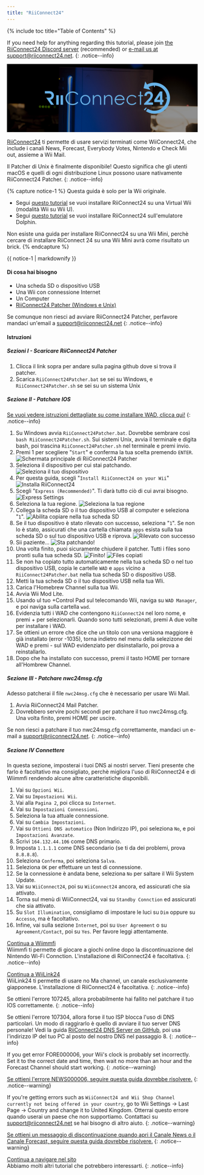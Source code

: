 ```yaml
---
title: "RiiConnect24"
---
```


{% include toc title="Table of Contents" %}

If you need help for anything regarding this tutorial, please join [the RiiConnect24 Discord server](https://discord.gg/rc24) (recommended) or [e-mail us at support@riiconnect24.net](mailto:support@riiconnect24.net).
{: .notice--info}

![RiiConnect24 Logo](/images/WiiRC24Logo.jpg)

[RiiConnect24](https://rc24.xyz/) ti permette di usare servizi terminati come WiiConnect24, che include i canali News, Forecast, Everybody Votes, Nintendo e Check Mii out, assieme a Wii Mail.

Il Patcher di Unix è finalmente disponibile! Questo significa che gli utenti macOS e quelli di ogni distribuzione Linux possono usare nativamente RiiConnect24 Patcher.
{: .notice--info}

{% capture notice-1 %}
Questa guida è solo per la Wii originale.

- Segui [questo tutorial](riiconnect24-vwii) se vuoi installare RiiConnect24 su una Virtual Wii (modalità Wii su Wii U).
- Segui [questo tutorial](riiconnect24-dolphin) se vuoi installare RiiConnect24 sull'emulatore Dolphin.

Non esiste una guida per installare RiiConnect24 su una Wii Mini, perchè cercare di installare RiiConnect 24 su una Wii Mini avrà come risultato un brick.
{% endcapture %}

<div class="notice--warning">{{ notice-1 | markdownify }}</div>

#### Di cosa hai bisogno

* Una scheda SD o dispositivo USB
* Una Wii con connessione Internet
* Un Computer
* [RiiConnect24 Patcher (Windows e Unix)](https://github.com/RiiConnect24/RiiConnect24-Patcher/releases)

Se comunque non riesci ad avviare RiiConnect24 Patcher, perfavore mandaci un'email a support@riiconnect24.net
{: .notice--info}

#### Istruzioni

##### Sezioni I - Scaricare RiiConnect24 Patcher

1. Clicca il link sopra per andare sulla pagina github dove si trova il patcher.
2. Scarica `RiiConnect24Patcher.bat` se sei su Windows, e `RiiConnect24Patcher.sh` se sei su un sistema Unix

##### Sezione II - Patchare IOS

[Se vuoi vedere istruzioni dettagliate su come installare WAD, clicca qui!](wiimodlite)
{: .notice--info}

1. Su Windows avvia `RiiConnect24Patcher.bat`. Dovrebbe sembrare così `bash RiiConnect24Patcher.sh`. Sui sistemi Unix, avvia il terminale e digita bash, poi trascina `RiiConnect24Patcher.sh` nel terminale e premi invio.
2. Premi 1 per scegliere "`Start`" e conferma la tua scelta premendo `ENTER`. ![Schermata principale di RiiConnect24 Patcher](/images/RC24_Patcher/1.PNG)
3. Seleziona il dispositivo per cui stai patchando. ![Seleziona il tuo dispositivo](/images/RC24_Patcher/2.PNG)
4. Per questa guida, scegli "`Install RiiConnect24 on your Wii`" ![Installa RiiConnect24](/images/RC24_Patcher/3.PNG)
5. Scegli "`Express (Recommended)`". Ti darà tutto ciò di cui avrai bisogno. ![Express Settings](/images/RC24_Patcher/4.PNG)
6. Seleziona la tua regione. ![Seleziona la tua regione](/images/RC24_Patcher/5.PNG)
7. Collega la scheda SD o il tuo dispositivo USB al computer e seleziona "`1`". ![Abilita copiare nella tua scheda SD](/images/RC24_Patcher/6.PNG)
8. Se il tuo dispositivo è stato rilevato con successo, seleziona "`1`". Se non lo è stato, assicurati che una cartella chiamata `apps` esista sulla tua scheda SD o sul tuo dispositivo USB e riprova. ![Rilevato con successo](/images/RC24_Patcher/7.PNG)
9. Sii paziente... ![Sta patchando!](/images/RC24_Patcher/8.PNG)
10. Una volta finito, puoi sicuramente chiudere il patcher. Tutti i files sono pronti sulla tua scheda SD. ![Finito!](/images/RC24_Patcher/9.PNG) ![Files copiati](/images/RC24_Patcher/10.PNG)
11. Se non ha copiato tutto automaticamente nella tua scheda SD o nel tuo dispositivo USB, copia le cartelle `WAD` e `apps` vicino a `RiiConnect24Patcher.bat` nella tua scheda SD o dispositivo USB.
12. Metti la tua scheda SD o il tuo dispositivo USB nella tua WIi.
13. Carica l'Homebrew Channel sulla tua Wii.
14. Avvia Wii Mod Lite.
15. Usando ul tuo +Control Pad sul telecomando Wii, naviga su `WAD Manager`, e poi naviga sulla cartella `wad`.
16. Evidenzia tutti i WAD che contengono `RiiConnect24` nel loro nome, e premi + per selezionarli. Quando sono tutti selezionati, premi A due volte per installare i WAD.
17. Se ottieni un errore che dice che un titolo con una versiona maggiore è già installato (error -1035), torna indietro nel menu della selezizone dei WAD e premi - sul WAD evidenziato per disinstallarlo, poi prova a reinstallarlo.
18. Dopo che ha installato con successo, premi il tasto HOME per tornare all'Hombrew Channel.

##### Sezione III - Patchare nwc24msg.cfg

Adesso patcherai il file `nwc24msg.cfg` che è necessario per usare Wii Mail.

1. Avvia RiiConnect24 Mail Patcher.
2. Dovrebbero servire pochi secondi per patchare il tuo nwc24msg.cfg. Una volta finito, premi HOME per uscire.

Se non riesci a patchare il tuo nwc24msg.cfg correttamente, mandaci un e-mail a [support@riiconnect24.net](mailto:support@riiconnect24.net).
{: .notice--info}

##### Sezione IV Connettere

In questa sezione, imposterai i tuoi DNS ai nostri server. Tieni presente che farlo è facoltativo ma consigliato, perchè migliora l'uso di RiiConnect24 e di Wiimmfi rendendo alcune altre caratteristiche disponibili.

1. Vai su `Opzioni Wii`.
2. Vai su `Impostazioni Wii`.
3. Vai alla `Pagina 2`, poi clicca su `Internet`.
4. Vai su `Impostazioni Connessioni`.
5. Seleziona la tua attuale connessione.
6. Vai su `Cambia Impostazioni`.
7. Vai su `Ottieni DNS automatico` (Non Indirizzo IP), poi seleziona `No`, e poi `Impostazioni Avanzate`.
8. Scrivi `164.132.44.106` come DNS primario.
9. Imposta `1.1.1.1` come DNS secondario (se ti da dei problemi, prova `8.8.8.8`).
10. Seleziona `Conferma`, poi seleziona `Salva`.
11. Seleziona `OK` per effettuare un test di connessione.
12. Se la connessione è andata bene, seleziona `No` per saltare il Wii System Update.
13. Vai su `WiiConnect24`, poi su `WiiConnect24` ancora, ed assicurati che sia attivato.
14. Torna sul menù di WiiConnect24, vai su `Standby Connction` ed assicurati che sia attivato.
15. Su `Slot Illumination`, consigliamo di impostare le luci su `Dim` oppure su `Accesso`, ma è facoltativo.
16. Infine, vai sulla sezione `Internet`, poi su `User Agreement` o su `Agreement/Contact`, poi su `Yes`. Per favore leggi attentamente.


[Continua a Wiimmfi](wiimmfi)<br> Wiimmfi ti permette di giocare a giochi online dopo la discontinuazione del Nintendo Wi-Fi Connction. L'installazione di RiiConnect24 è facoltativa.
{: .notice--info}

[Continua a WiiLink24](wiilink24)<br> WiiLink24 ti permette di usare no Ma channel, un canale esclusivamente giapponese. L'installazione di RiiConnect24 è facoltativa.
{: .notice--info}

Se ottieni l'errore 107245, allora probabilmente hai fallito nel patchare il tuo IOS correttamente.
{: .notice--info}

Se ottieni l'errore 107304, allora forse il tuo ISP blocca l'uso di DNS particolari. Un modo di raggirarlo è quello di avviare il tuo server DNS personale! Vedi la guida [RiiConnect24 DNS Server on GitHub](https://github.com/RiiConnect24/DNS-Server), poi usa l'indirizzo IP del tuo PC al posto del nostro DNS nel passaggio 8.
{: .notice--info}

If you get error FORE000006, your Wii's clock is probably set incorrectly. Set it to the correct date and time, then wait no more than an hour and the Forecast Channel should start working.
{: .notice--warning}

[Se ottieni l'errore NEWS000006, seguire questa guida dovrebbe risolvere.](news000006)
{: .notice--warning}

If you're getting errors such as `WiiConnect24 and Wii Shop Channel currently not being offered in your country`, go to Wii Settings -> Last Page -> Country and change it to United Kingdom. Otterrai questo errore quando userai un paese che non supportiamo. Contattaci su [support@riiconnect24.net](mailto:support@riiconnect24.net) se hai bisogno di altro aiuto.
{: .notice--warning}

[Se ottieni un messaggio di discontinuazione quando apri il Canale News o il Canale Forecast, seguire questa guida dovrebbe risolvere.](deleting-vffs)
{: .notice--warning}

[Continua a navigare nel sito](site-navigation)<br> Abbiamo molti altri tutorial che potrebbero interessarti.
{: .notice--info}
